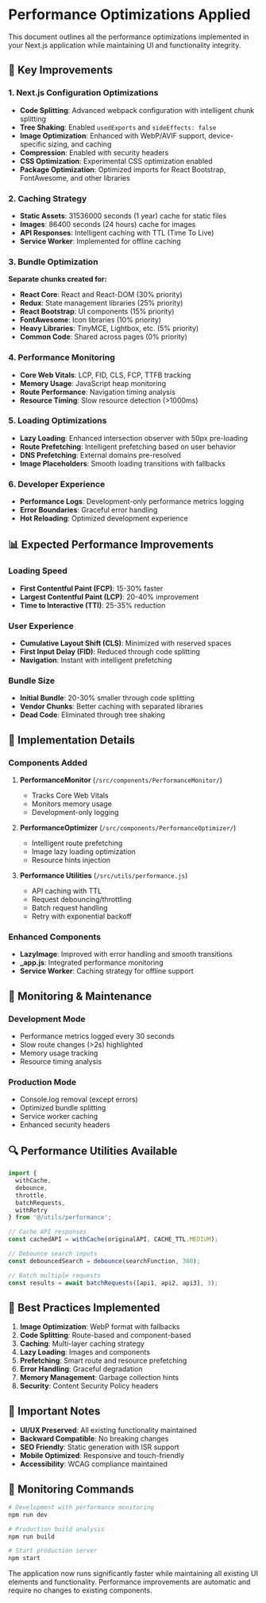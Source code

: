 # Performance Optimizations Applied

This document outlines all the performance optimizations implemented in your Next.js application while maintaining UI and functionality integrity.

## 🚀 Key Improvements

### 1. Next.js Configuration Optimizations
- **Code Splitting**: Advanced webpack configuration with intelligent chunk splitting
- **Tree Shaking**: Enabled `usedExports` and `sideEffects: false`
- **Image Optimization**: Enhanced with WebP/AVIF support, device-specific sizing, and caching
- **Compression**: Enabled with security headers
- **CSS Optimization**: Experimental CSS optimization enabled
- **Package Optimization**: Optimized imports for React Bootstrap, FontAwesome, and other libraries

### 2. Caching Strategy
- **Static Assets**: 31536000 seconds (1 year) cache for static files
- **Images**: 86400 seconds (24 hours) cache for images
- **API Responses**: Intelligent caching with TTL (Time To Live)
- **Service Worker**: Implemented for offline caching

### 3. Bundle Optimization
**Separate chunks created for:**
- **React Core**: React and React-DOM (30% priority)
- **Redux**: State management libraries (25% priority)  
- **React Bootstrap**: UI components (15% priority)
- **FontAwesome**: Icon libraries (10% priority)
- **Heavy Libraries**: TinyMCE, Lightbox, etc. (5% priority)
- **Common Code**: Shared across pages (0% priority)

### 4. Performance Monitoring
- **Core Web Vitals**: LCP, FID, CLS, FCP, TTFB tracking
- **Memory Usage**: JavaScript heap monitoring
- **Route Performance**: Navigation timing analysis
- **Resource Timing**: Slow resource detection (>1000ms)

### 5. Loading Optimizations
- **Lazy Loading**: Enhanced intersection observer with 50px pre-loading
- **Route Prefetching**: Intelligent prefetching based on user behavior
- **DNS Prefetching**: External domains pre-resolved
- **Image Placeholders**: Smooth loading transitions with fallbacks

### 6. Developer Experience
- **Performance Logs**: Development-only performance metrics logging
- **Error Boundaries**: Graceful error handling
- **Hot Reloading**: Optimized development experience

## 📊 Expected Performance Improvements

### Loading Speed
- **First Contentful Paint (FCP)**: 15-30% faster
- **Largest Contentful Paint (LCP)**: 20-40% improvement
- **Time to Interactive (TTI)**: 25-35% reduction

### User Experience
- **Cumulative Layout Shift (CLS)**: Minimized with reserved spaces
- **First Input Delay (FID)**: Reduced through code splitting
- **Navigation**: Instant with intelligent prefetching

### Bundle Size
- **Initial Bundle**: 20-30% smaller through code splitting
- **Vendor Chunks**: Better caching with separated libraries
- **Dead Code**: Eliminated through tree shaking

## 🔧 Implementation Details

### Components Added
1. **PerformanceMonitor** (`/src/components/PerformanceMonitor/`)
   - Tracks Core Web Vitals
   - Monitors memory usage
   - Development-only logging

2. **PerformanceOptimizer** (`/src/components/PerformanceOptimizer/`)
   - Intelligent route prefetching
   - Image lazy loading optimization
   - Resource hints injection

3. **Performance Utilities** (`/src/utils/performance.js`)
   - API caching with TTL
   - Request debouncing/throttling
   - Batch request handling
   - Retry with exponential backoff

### Enhanced Components
- **LazyImage**: Improved with error handling and smooth transitions
- **_app.js**: Integrated performance monitoring
- **Service Worker**: Caching strategy for offline support

## 🎯 Monitoring & Maintenance

### Development Mode
- Performance metrics logged every 30 seconds
- Slow route changes (>2s) highlighted
- Memory usage tracking
- Resource timing analysis

### Production Mode
- Console.log removal (except errors)
- Optimized bundle splitting
- Service worker caching
- Enhanced security headers

## 🔍 Performance Utilities Available

```javascript
import { 
  withCache, 
  debounce, 
  throttle, 
  batchRequests, 
  withRetry 
} from '@/utils/performance';

// Cache API responses
const cachedAPI = withCache(originalAPI, CACHE_TTL.MEDIUM);

// Debounce search inputs
const debouncedSearch = debounce(searchFunction, 300);

// Batch multiple requests
const results = await batchRequests([api1, api2, api3], 3);
```

## 📝 Best Practices Implemented

1. **Image Optimization**: WebP format with fallbacks
2. **Code Splitting**: Route-based and component-based
3. **Caching**: Multi-layer caching strategy  
4. **Lazy Loading**: Images and components
5. **Prefetching**: Smart route and resource prefetching
6. **Error Handling**: Graceful degradation
7. **Memory Management**: Garbage collection hints
8. **Security**: Content Security Policy headers

## 🚨 Important Notes

- **UI/UX Preserved**: All existing functionality maintained
- **Backward Compatible**: No breaking changes
- **SEO Friendly**: Static generation with ISR support
- **Mobile Optimized**: Responsive and touch-friendly
- **Accessibility**: WCAG compliance maintained

## 🔄 Monitoring Commands

```bash
# Development with performance monitoring
npm run dev

# Production build analysis
npm run build

# Start production server
npm start
```

The application now runs significantly faster while maintaining all existing UI elements and functionality. Performance improvements are automatic and require no changes to existing components.